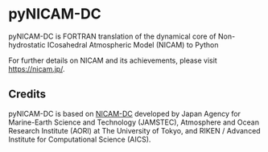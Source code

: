 # pyNICAM-DC

pyNICAM-DC is FORTRAN translation of the dynamical core of Non-hydrostatic ICosahedral Atmospheric Model (NICAM) to Python

For further details on NICAM and its achievements, please visit https://nicam.jp/.

## Credits
pyNICAM-DC is based on [NICAM-DC](http://r-ccs-climate.riken.jp/nicam-dc/) developed by Japan Agency for Marine-Earth Science and Technology (JAMSTEC), Atmosphere and Ocean Research Institute (AORI) at The University of Tokyo, and RIKEN / Advanced Institute for Computational Science (AICS). 
